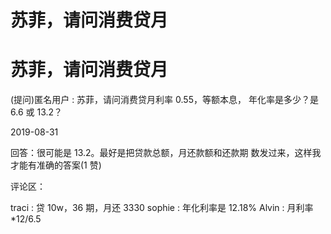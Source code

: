 # 苏菲，请问消费贷月

# 苏菲，请问消费贷月

(提问)匿名用户 : 苏菲，请问消费贷月利率 0.55，等额本息， 年化率是多少？是 6.6 或 13.2？

2019-08-31

回答：很可能是 13.2。最好是把贷款总额，月还款额和还款期 数发过来，这样我才能有准确的答案(1 赞)

评论区：

traci : 贷 10w，36 期，月还 3330 sophie : 年化利率是 12.18% Alvin : 月利率*12/6.5